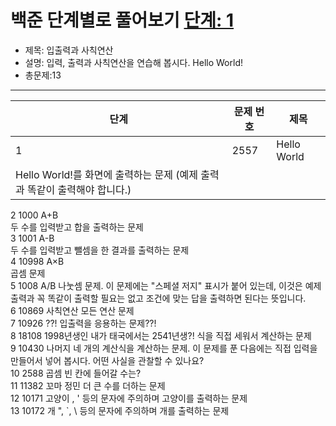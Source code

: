 # 백준 단계별로 풀어보기 [단계: 1](https://www.acmicpc.net/step/1)

- 제목: 입출력과 사칙연산
- 설명: 입력, 출력과 사칙연산을 연습해 봅시다. Hello World!
- 총문제:13
---
<P>
  <table>
    <thead><tr><th>단계</th><th>문제 번호</th><th>제목</th></tr></thead>
    <tbody>
      <tr>
        <td>1</td><td>2557</td><td>Hello World</td>
      </tr>
      <tr><td>Hello World!를 화면에 출력하는 문제 (예제 출력과 똑같이 출력해야 합니다.)</td></tr>
    </tbody>
  </table>
          
  2	1000	A+B<br>
  두 수를 입력받고 합을 출력하는 문제<br>
  3	1001	A-B<br>
  두 수를 입력받고 뺄셈을 한 결과를 출력하는 문제<br>
  4	10998	A×B<br>
  곱셈 문제<br>
  5	1008	A/B
  나눗셈 문제. 이 문제에는 "스페셜 저지" 표시가 붙어 있는데, 이것은 예제 출력과 꼭 똑같이 출력할 필요는 없고 조건에 맞는 답을 출력하면 된다는 뜻입니다.		
  6	10869	사칙연산
  모든 연산 문제		
  7	10926	??!
  입출력을 응용하는 문제??!		
  8	18108	1998년생인 내가 태국에서는 2541년생?!
  식을 직접 세워서 계산하는 문제		
  9	10430	나머지
  네 개의 계산식을 계산하는 문제. 이 문제를 푼 다음에는 직접 입력을 만들어서 넣어 봅시다. 어떤 사실을 관찰할 수 있나요?		
  10	2588	곱셈
  빈 칸에 들어갈 수는?		
  11	11382	꼬마 정민
  더 큰 수를 더하는 문제		
  12	10171	고양이
  \, ' 등의 문자에 주의하며 고양이를 출력하는 문제		
  13	10172	개
  ", `, \ 등의 문자에 주의하며 개를 출력하는 문제
</P>
